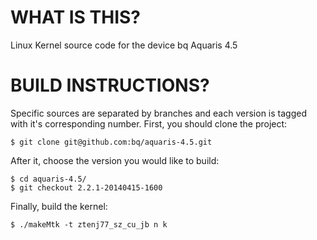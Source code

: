 WHAT IS THIS?
=============

Linux Kernel source code for the device bq Aquaris 4.5

BUILD INSTRUCTIONS?
===================

Specific sources are separated by branches and each version is tagged with it's corresponding number. First, you should
clone the project:

	$ git clone git@github.com:bq/aquaris-4.5.git

After it, choose the version you would like to build:

	$ cd aquaris-4.5/
	$ git checkout 2.2.1-20140415-1600


Finally, build the kernel:

	$ ./makeMtk -t ztenj77_sz_cu_jb n k
